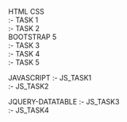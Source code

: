 HTML CSS  <br />
      :- TASK 1 <br />
      :- TASK 2 <br />
BOOTSTRAP 5 <br />
      :- TASK 3 <br />
      :- TASK 4 <br />
      :- TASK 5 <br />

JAVASCRIPT 
      :- JS_TASK1 <br />
      :- JS_TASK2 <br />
      
JQUERY-DATATABLE
      :- JS_TASK3 <br />
      :- JS_TASK4 <br />
